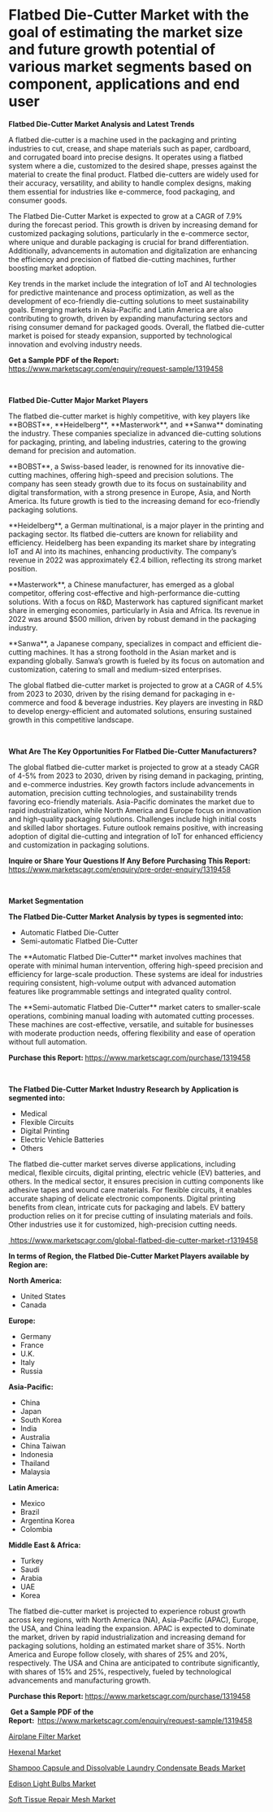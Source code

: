<p><h1>Flatbed Die-Cutter Market with the goal of estimating the market size and future growth potential of various market segments based on component, applications and end user</h1></p><p><strong>Flatbed Die-Cutter Market Analysis and Latest Trends</strong></p>
<p><p>A flatbed die-cutter is a machine used in the packaging and printing industries to cut, crease, and shape materials such as paper, cardboard, and corrugated board into precise designs. It operates using a flatbed system where a die, customized to the desired shape, presses against the material to create the final product. Flatbed die-cutters are widely used for their accuracy, versatility, and ability to handle complex designs, making them essential for industries like e-commerce, food packaging, and consumer goods.</p><p>The Flatbed Die-Cutter Market is expected to grow at a CAGR of 7.9% during the forecast period. This growth is driven by increasing demand for customized packaging solutions, particularly in the e-commerce sector, where unique and durable packaging is crucial for brand differentiation. Additionally, advancements in automation and digitalization are enhancing the efficiency and precision of flatbed die-cutting machines, further boosting market adoption.</p><p>Key trends in the market include the integration of IoT and AI technologies for predictive maintenance and process optimization, as well as the development of eco-friendly die-cutting solutions to meet sustainability goals. Emerging markets in Asia-Pacific and Latin America are also contributing to growth, driven by expanding manufacturing sectors and rising consumer demand for packaged goods. Overall, the flatbed die-cutter market is poised for steady expansion, supported by technological innovation and evolving industry needs.</p></p>
<p><strong>Get a Sample PDF of the Report:&nbsp;</strong> <a href="https://www.marketscagr.com/enquiry/request-sample/1319458?utm_campaign=1944&utm_medium=2&utm_source=Github&utm_content=ia&utm_term=20012025&utm_id=flatbed-die-cutter">https://www.marketscagr.com/enquiry/request-sample/1319458</a></p>
<p>&nbsp;</p>
<p><strong>Flatbed Die-Cutter Major Market Players</strong></p>
<p><p>The flatbed die-cutter market is highly competitive, with key players like **BOBST**, **Heidelberg**, **Masterwork**, and **Sanwa** dominating the industry. These companies specialize in advanced die-cutting solutions for packaging, printing, and labeling industries, catering to the growing demand for precision and automation.</p><p>**BOBST**, a Swiss-based leader, is renowned for its innovative die-cutting machines, offering high-speed and precision solutions. The company has seen steady growth due to its focus on sustainability and digital transformation, with a strong presence in Europe, Asia, and North America. Its future growth is tied to the increasing demand for eco-friendly packaging solutions.</p><p>**Heidelberg**, a German multinational, is a major player in the printing and packaging sector. Its flatbed die-cutters are known for reliability and efficiency. Heidelberg has been expanding its market share by integrating IoT and AI into its machines, enhancing productivity. The company’s revenue in 2022 was approximately €2.4 billion, reflecting its strong market position.</p><p>**Masterwork**, a Chinese manufacturer, has emerged as a global competitor, offering cost-effective and high-performance die-cutting solutions. With a focus on R&D, Masterwork has captured significant market share in emerging economies, particularly in Asia and Africa. Its revenue in 2022 was around $500 million, driven by robust demand in the packaging industry.</p><p>**Sanwa**, a Japanese company, specializes in compact and efficient die-cutting machines. It has a strong foothold in the Asian market and is expanding globally. Sanwa’s growth is fueled by its focus on automation and customization, catering to small and medium-sized enterprises.</p><p>The global flatbed die-cutter market is projected to grow at a CAGR of 4.5% from 2023 to 2030, driven by the rising demand for packaging in e-commerce and food & beverage industries. Key players are investing in R&D to develop energy-efficient and automated solutions, ensuring sustained growth in this competitive landscape.</p></p>
<p>&nbsp;</p>
<p><strong>What Are The Key Opportunities For Flatbed Die-Cutter Manufacturers?</strong></p>
<p><p>The global flatbed die-cutter market is projected to grow at a steady CAGR of 4-5% from 2023 to 2030, driven by rising demand in packaging, printing, and e-commerce industries. Key growth factors include advancements in automation, precision cutting technologies, and sustainability trends favoring eco-friendly materials. Asia-Pacific dominates the market due to rapid industrialization, while North America and Europe focus on innovation and high-quality packaging solutions. Challenges include high initial costs and skilled labor shortages. Future outlook remains positive, with increasing adoption of digital die-cutting and integration of IoT for enhanced efficiency and customization in packaging solutions.</p></p>
<p><strong>Inquire or Share Your Questions If Any Before Purchasing This Report:</strong> <a href="https://www.marketscagr.com/enquiry/pre-order-enquiry/1319458?utm_campaign=1944&utm_medium=2&utm_source=Github&utm_content=ia&utm_term=20012025&utm_id=flatbed-die-cutter">https://www.marketscagr.com/enquiry/pre-order-enquiry/1319458</a></p>
<p>&nbsp;</p>
<p><strong>Market Segmentation</strong></p>
<p><strong>The Flatbed Die-Cutter Market Analysis by types is segmented into:</strong></p>
<p><ul><li>Automatic Flatbed Die-Cutter</li><li>Semi-automatic Flatbed Die-Cutter</li></ul></p>
<p><p>The **Automatic Flatbed Die-Cutter** market involves machines that operate with minimal human intervention, offering high-speed precision and efficiency for large-scale production. These systems are ideal for industries requiring consistent, high-volume output with advanced automation features like programmable settings and integrated quality control.</p><p>The **Semi-automatic Flatbed Die-Cutter** market caters to smaller-scale operations, combining manual loading with automated cutting processes. These machines are cost-effective, versatile, and suitable for businesses with moderate production needs, offering flexibility and ease of operation without full automation.</p></p>
<p><strong>Purchase this Report:&nbsp;</strong><a href="https://www.marketscagr.com/purchase/1319458?utm_campaign=1944&utm_medium=2&utm_source=Github&utm_content=ia&utm_term=20012025&utm_id=flatbed-die-cutter">https://www.marketscagr.com/purchase/1319458</a></p>
<p>&nbsp;</p>
<p><strong>The Flatbed Die-Cutter Market Industry Research by Application is segmented into:</strong></p>
<p><ul><li>Medical</li><li>Flexible Circuits</li><li>Digital Printing</li><li>Electric Vehicle Batteries</li><li>Others</li></ul></p>
<p><p>The flatbed die-cutter market serves diverse applications, including medical, flexible circuits, digital printing, electric vehicle (EV) batteries, and others. In the medical sector, it ensures precision in cutting components like adhesive tapes and wound care materials. For flexible circuits, it enables accurate shaping of delicate electronic components. Digital printing benefits from clean, intricate cuts for packaging and labels. EV battery production relies on it for precise cutting of insulating materials and foils. Other industries use it for customized, high-precision cutting needs.</p></p>
<p><a href="https://www.marketscagr.com/global-flatbed-die-cutter-market-r1319458?utm_campaign=1944&utm_medium=2&utm_source=Github&utm_content=ia&utm_term=20012025&utm_id=flatbed-die-cutter">&nbsp;https://www.marketscagr.com/global-flatbed-die-cutter-market-r1319458</a></p>
<p><strong>In terms of Region, the Flatbed Die-Cutter Market Players available by Region are:</strong></p>
<p>
    <p> <strong> North America: </strong>
        <ul>
            <li>United States</li>
            <li>Canada</li>
        </ul>
        </p> 
    <p> <strong> Europe: </strong>
        <ul>
            <li>Germany</li>
            <li>France</li>
            <li>U.K.</li>
            <li>Italy</li>
            <li>Russia</li>
        </ul>
        </p> 
    <p> <strong> Asia-Pacific: </strong>
        <ul>
            <li>China</li>
            <li>Japan</li>
            <li>South Korea</li>
            <li>India</li>
            <li>Australia</li>
            <li>China Taiwan</li>
            <li>Indonesia</li>
            <li>Thailand</li>
            <li>Malaysia</li>
        </ul>
        </p> 
    <p> <strong> Latin America: </strong>
        <ul>
            <li>Mexico</li>
            <li>Brazil</li>
            <li>Argentina Korea</li>
            <li>Colombia</li>
        </ul>
        </p> 
    <p> <strong> Middle East & Africa: </strong>
        <ul>
            <li>Turkey</li>
            <li>Saudi</li>
            <li>Arabia</li>
            <li>UAE</li>
            <li>Korea</li>
        </ul>
    </p>
    </p>
<p><p>The flatbed die-cutter market is projected to experience robust growth across key regions, with North America (NA), Asia-Pacific (APAC), Europe, the USA, and China leading the expansion. APAC is expected to dominate the market, driven by rapid industrialization and increasing demand for packaging solutions, holding an estimated market share of 35%. North America and Europe follow closely, with shares of 25% and 20%, respectively. The USA and China are anticipated to contribute significantly, with shares of 15% and 25%, respectively, fueled by technological advancements and manufacturing growth.</p></p>
<p><strong>Purchase this Report: </strong><a href="https://www.marketscagr.com/purchase/1319458?utm_campaign=1944&utm_medium=2&utm_source=Github&utm_content=ia&utm_term=20012025&utm_id=flatbed-die-cutter">https://www.marketscagr.com/purchase/1319458</a></p>
<p>&nbsp;<strong>Get a Sample PDF of the Report:&nbsp;&nbsp;</strong><a href="https://www.marketscagr.com/enquiry/request-sample/1319458?utm_campaign=1944&utm_medium=2&utm_source=Github&utm_content=ia&utm_term=20012025&utm_id=flatbed-die-cutter">https://www.marketscagr.com/enquiry/request-sample/1319458</a></p>
<p><strong></strong></p>
<p><p><a href="https://www.linkedin.com/pulse/airplane-filter-market-overview-size-value-share-analysis-projected-6u7pc?utm_campaign=1944&utm_medium=2&utm_source=Github&utm_content=ia&utm_term=20012025&utm_id=flatbed-die-cutter">Airplane Filter Market</a></p><p><a href="https://www.linkedin.com/pulse/detailed-hexenal-market-study-segmentation-latest-trends-ek7pc?utm_campaign=1944&utm_medium=2&utm_source=Github&utm_content=ia&utm_term=20012025&utm_id=flatbed-die-cutter">Hexenal Market</a></p><p><a href="https://github.com/Chiragrp22/Market-Research-Report-List-7/blob/main/shampoo-capsule-and-dissolvable-laundry-condensate-beads-market.md?utm_campaign=1944&utm_medium=2&utm_source=Github&utm_content=ia&utm_term=20012025&utm_id=flatbed-die-cutter">Shampoo Capsule and Dissolvable Laundry Condensate Beads Market</a></p><p><a href="https://www.linkedin.com/pulse/edison-light-bulbs-market-trends-analysis-2025-2032-size-share-u38ce?utm_campaign=1944&utm_medium=2&utm_source=Github&utm_content=ia&utm_term=20012025&utm_id=flatbed-die-cutter">Edison Light Bulbs Market</a></p><p><a href="https://www.linkedin.com/pulse/growth-trajectory-soft-tissue-repair-mesh-market-2025-2032-projected-yjsdf?utm_campaign=1944&utm_medium=2&utm_source=Github&utm_content=ia&utm_term=20012025&utm_id=flatbed-die-cutter">Soft Tissue Repair Mesh Market</a></p></p>